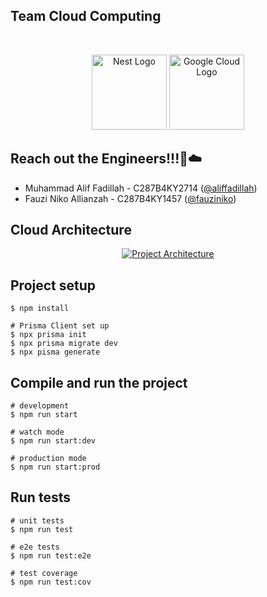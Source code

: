 
## Team Cloud Computing
</br>
<p align="center">
  <a href="http://nestjs.com/" target="blank"><img src="https://nestjs.com/img/logo-small.svg" width="120" alt="Nest Logo" /></a>
  <a href="https://cloud.google.com/" target="blank"><img src="https://res.cloudinary.com/dwm0tvqar/image/upload/v1734004521/gcp%20logo.png" width="120" alt="Google Cloud Logo " /></a>
</p>


[circleci-image]: https://img.shields.io/circleci/build/github/nestjs/nest/master?token=abc123def456
[circleci-url]: https://circleci.com/gh/nestjs/nest


## Reach out the Engineers!!!🚀☁️

- Muhammad Alif Fadillah - C287B4KY2714 ([@aliffadillah](https://www.github.com/aliffadillah))
- Fauzi Niko Allianzah - C287B4KY1457  ([@fauziniko](https://www.github.com/fauziniko))



## Cloud Architecture
<p align="center">
  <a href="#" target="blank"><img src="https://res.cloudinary.com/dwm0tvqar/image/upload/v1734004301/project%20architecture.png" alt="Project Architecture" /></a>
</p>

## Project setup


    $ npm install

    # Prisma Client set up
    $ npx prisma init 
    $ npx prisma migrate dev
    $ npx pisma generate

## Compile and run the project


    # development
    $ npm run start
    
    # watch mode
    $ npm run start:dev
    
    # production mode
    $ npm run start:prod

## Run tests


    # unit tests
    $ npm run test
    
    # e2e tests
    $ npm run test:e2e
    
    # test coverage
    $ npm run test:cov
